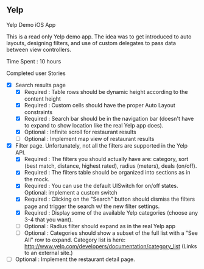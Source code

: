 ## Yelp
Yelp Demo iOS App


This is a read only Yelp  demo app. 
The idea was to get introduced to auto layouts, designing filters, and use of custom delegates to pass data between view controllers.

Time Spent : 10 hours

Completed user Stories

- [x] Search results page
   - [x] Required : Table rows should be dynamic height according to the content height
   - [x] Required : Custom cells should have the proper Auto Layout constraints
   - [x] Required : Search bar should be in the navigation bar (doesn't have to expand to show location like the real Yelp app does).
   - [x] Optional : Infinite scroll for restaurant results
   - [ ] Optional : Implement map view of restaurant results
- [x] Filter page. Unfortunately, not all the filters are supported in the Yelp API.
   - [x] Required : The filters you should actually have are: category, sort (best match, distance, highest rated), radius (meters), deals (on/off).
   - [x] Required : The filters table should be organized into sections as in the mock.
   - [x] Required : You can use the default UISwitch for on/off states. Optional: implement a custom switch
   - [x] Required : Clicking on the "Search" button should dismiss the filters page and trigger the search w/ the new filter settings.
   - [x] Required : Display some of the available Yelp categories (choose any 3-4 that you want).
   - [ ] Optional : Radius filter should expand as in the real Yelp app
   - [ ] Optional : Categories should show a subset of the full list with a "See All" row to expand. Category list is here: http://www.yelp.com/developers/documentation/category_list (Links to an external site.)
- [ ] Optional : Implement the restaurant detail page.
